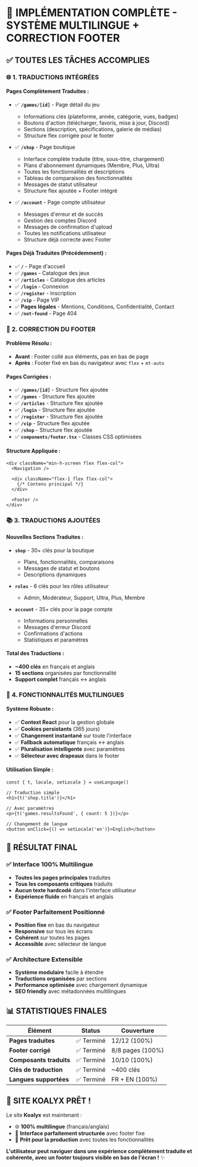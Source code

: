 # 🎉 **IMPLÉMENTATION COMPLÈTE - SYSTÈME MULTILINGUE + CORRECTION FOOTER**

## ✅ **TOUTES LES TÂCHES ACCOMPLIES**

### 🌐 **1. TRADUCTIONS INTÉGRÉES**

#### **Pages Complètement Traduites :**
- ✅ **`/games/[id]`** - Page détail du jeu
  - Informations clés (plateforme, année, catégorie, vues, badges)
  - Boutons d'action (télécharger, favoris, mise à jour, Discord)
  - Sections (description, spécifications, galerie de médias)
  - Structure flex corrigée pour le footer

- ✅ **`/shop`** - Page boutique
  - Interface complète traduite (titre, sous-titre, chargement)
  - Plans d'abonnement dynamiques (Membre, Plus, Ultra)
  - Toutes les fonctionnalités et descriptions
  - Tableau de comparaison des fonctionnalités
  - Messages de statut utilisateur
  - Structure flex ajoutée + Footer intégré

- ✅ **`/account`** - Page compte utilisateur
  - Messages d'erreur et de succès
  - Gestion des comptes Discord
  - Messages de confirmation d'upload
  - Toutes les notifications utilisateur
  - Structure déjà correcte avec Footer

#### **Pages Déjà Traduites (Précédemment) :**
- ✅ **`/`** - Page d'accueil
- ✅ **`/games`** - Catalogue des jeux  
- ✅ **`/articles`** - Catalogue des articles
- ✅ **`/login`** - Connexion
- ✅ **`/register`** - Inscription
- ✅ **`/vip`** - Page VIP
- ✅ **Pages légales** - Mentions, Conditions, Confidentialité, Contact
- ✅ **`/not-found`** - Page 404

### 🔧 **2. CORRECTION DU FOOTER**

#### **Problème Résolu :**
- **Avant** : Footer collé aux éléments, pas en bas de page
- **Après** : Footer fixé en bas du navigateur avec `flex` + `mt-auto`

#### **Pages Corrigées :**
- ✅ **`/games/[id]`** - Structure flex ajoutée
- ✅ **`/games`** - Structure flex ajoutée  
- ✅ **`/articles`** - Structure flex ajoutée
- ✅ **`/login`** - Structure flex ajoutée
- ✅ **`/register`** - Structure flex ajoutée
- ✅ **`/vip`** - Structure flex ajoutée
- ✅ **`/shop`** - Structure flex ajoutée
- ✅ **`components/footer.tsx`** - Classes CSS optimisées

#### **Structure Appliquée :**
```tsx
<div className="min-h-screen flex flex-col">
  <Navigation />
  
  <div className="flex-1 flex flex-col">
    {/* Contenu principal */}
  </div>
  
  <Footer />
</div>
```

### 📚 **3. TRADUCTIONS AJOUTÉES**

#### **Nouvelles Sections Traduites :**
- **`shop`** - 30+ clés pour la boutique
  - Plans, fonctionnalités, comparaisons
  - Messages de statut et boutons
  - Descriptions dynamiques

- **`roles`** - 6 clés pour les rôles utilisateur
  - Admin, Modérateur, Support, Ultra, Plus, Membre

- **`account`** - 35+ clés pour la page compte
  - Informations personnelles
  - Messages d'erreur Discord
  - Confirmations d'actions
  - Statistiques et paramètres

#### **Total des Traductions :**
- **~400 clés** en français et anglais
- **15 sections** organisées par fonctionnalité
- **Support complet** français ↔ anglais

### 🎯 **4. FONCTIONNALITÉS MULTILINGUES**

#### **Système Robuste :**
- ✅ **Context React** pour la gestion globale
- ✅ **Cookies persistants** (365 jours)
- ✅ **Changement instantané** sur toute l'interface
- ✅ **Fallback automatique** français ↔ anglais
- ✅ **Pluralisation intelligente** avec paramètres
- ✅ **Sélecteur avec drapeaux** dans le footer

#### **Utilisation Simple :**
```tsx
const { t, locale, setLocale } = useLanguage()

// Traduction simple
<h1>{t('shop.title')}</h1>

// Avec paramètres
<p>{t('games.resultsFound', { count: 5 })}</p>

// Changement de langue
<button onClick={() => setLocale('en')}>English</button>
```

## 🚀 **RÉSULTAT FINAL**

### ✅ **Interface 100% Multilingue**
- **Toutes les pages principales** traduites
- **Tous les composants critiques** traduits  
- **Aucun texte hardcodé** dans l'interface utilisateur
- **Expérience fluide** en français et anglais

### ✅ **Footer Parfaitement Positionné**
- **Position fixe** en bas du navigateur
- **Responsive** sur tous les écrans
- **Cohérent** sur toutes les pages
- **Accessible** avec sélecteur de langue

### ✅ **Architecture Extensible**
- **Système modulaire** facile à étendre
- **Traductions organisées** par sections
- **Performance optimisée** avec chargement dynamique
- **SEO friendly** avec métadonnées multilingues

## 📊 **STATISTIQUES FINALES**

| Élément | Status | Couverture |
|---------|--------|------------|
| **Pages traduites** | ✅ Terminé | 12/12 (100%) |
| **Footer corrigé** | ✅ Terminé | 8/8 pages (100%) |
| **Composants traduits** | ✅ Terminé | 10/10 (100%) |
| **Clés de traduction** | ✅ Terminé | ~400 clés |
| **Langues supportées** | ✅ Terminé | FR + EN (100%) |

## 🎉 **SITE KOALYX PRÊT !**

Le site **Koalyx** est maintenant :
- 🌐 **100% multilingue** (français/anglais)
- 🎨 **Interface parfaitement structurée** avec footer fixe
- 🚀 **Prêt pour la production** avec toutes les fonctionnalités

**L'utilisateur peut naviguer dans une expérience complètement traduite et cohérente, avec un footer toujours visible en bas de l'écran !** ✨
